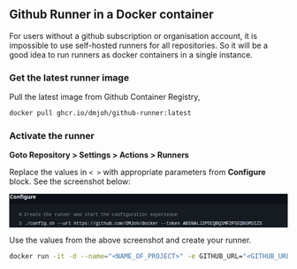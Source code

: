 ## Github Runner in a Docker container 

For users without a github subscription or organisation account, it is impossible to use self-hosted runners for all repositories. So it will be a good idea to run runners as docker containers in a single instance.

### Get the latest runner image

Pull the latest image from Github Container Registry,

```bash
docker pull ghcr.io/dmjoh/github-runner:latest
```

### Activate the runner    

**Goto Repository > Settings > Actions > Runners**

Replace the values in `< >` with appropriate parameters from **Configure** block. See the screenshot below:

<div><img src="data:image/png;base64,iVBORw0KGgoAAAANSUhEUgAAAt4AAABYCAYAAADC4vCzAAAACXBIWXMAAA7EAAAOxAGVKw4bAAAg
AElEQVR4nO3df1xUdb748VcycQiZUddhraAM0AItCFsm2SB/DFrgukm/oLawbcV1V7a6WLs71k3s
brJ970r3btRtxdtNrIQ0xyJHTcZKptBhEwdTMRXWZEyXKZBR49Dgfv+Y4ZfyS0Xatvfz8eBRM3N+
fM7n8zmf8z6fz+ccL9GOGPUPhBBCCCGEEBfVkG87AUIIIYQQQnwffEuBdzCTHl+OpWI3+w4coMq2
kl/dnY15x24qXvsF4/y+nVQJIYQQQghxsWi6ftQRm5HNY+m3MW50MEprPfUHd7PN8r88X1COa4B2
qvxoPk/Pm0woKnW7Kmlq3cPBpmB+qFPQBf8QRQO0DtDOhBBCCCGE+CfQKfDWMenp1byQEYECqPV1
uDXBhN4wmel/e4fnBnKv14QSDPDZ//Kbu/PY4wuytxmXo2s4SJ06kDsTQgghhBDi29c+1UT50Xx+
97MIFOr5cNFPiYufzC1x47kldT6/+Z9NNHmXIjTZxLKScqp2H6BqxweYX8hmUmjbRibzbPkB9llM
zEzLpeiDHVTt203FpuU8NikYAP10EysWxKMAXPtrzPsO8NEfJ6ObmssG6yas5hxiFd/mbniAP5nL
O7ZxdzZF+w6wz/xrIvxAScjBeuAA+2y5TGpbZ2ouHx04wL4PcpiodEpTSTaxE3/BC5YdVO1eyc9G
AMHxPPyn1VgrdrNv324+2rSSp2d5bzyEEEIIIYQYSL4eb4VxKbcR4QfqzpU8U7SHtk5n165N7VNM
dJNMrPivBwj1U3F9tofjugjGJf+aFyIU5t6dy7a26SHX/oI/PdNE3Z6D1CnjiIiYzK+ezabSaOKg
AvXOJggOhoY9fLjtAHWVf+esTm4llsf+lMPMCKChjoOtY3j42cko5zv/O/we8l8IRj8CaGqiSY3g
4Rde5HcTdbh2bWLNPhhnvI2fPfe/0HAbz3wo3e5CCCGEEGLgtPd4R4R6e6Trd1dS3+38ah3TM+4h
1A/q1swnOeWnpKTMZ00dKNfew8Mpui5LHyz8BSmp95Ay+0XvVJLg8cSOhrqSXB4v2u0NtOs28txj
2TxTvOesvSlxdzA9AlAreS59Mqkpt5FecPZy/aYE41/3Go+nxhMdN5+Scfdy90QdNGzipafzeOWV
PJ57vRLVL5TbZsZLr7cQQgghhBhQHXO8++pJViIYd40CqOzZVu6detJUzrY9KneH6gi9LgJK2hau
p9Lm6zU/VEfdSRg3VOFcollldAShAIfK2fY3AJWD23ZQN28cob2u2ZN6Pnwhl5Jd3p5sXYRv+yNu
42nzbV0XHRF8XnsQQgghhBCiJ+2Bd93ReiCU4IgItJSfPfXjnKioJzv9/4W8oaTzup5+LD9Uh38P
aWpq6vRR47sLqNvEc/kf0Pkn9eiFHr8QQgghhBBd+aaaqFR+uAMXoMTN4fezQjs6pwNDGRehA/Ug
ew6qgMK4ifHoAHTxTBzn7QWv23dwQBOmHqqjDmB0LBN9XdzBURF06Ytu9v1XF0yoDm/aYsfQddJL
D9vfd5B6gB/ooHI1a9b4/iwfUF5VN1CHIYQQQgghBNCpx1u1vshLH07m6UmhzPzTB0x6vI4mdAQH
63CvmcPUJz+gpHA1D9/yABF3v8iG8Qf5+4gIxl0O6sHVvGJp6m0/50yteIcPD93Dz0bH81jRJqY7
4aqorm8cUQ/uYE/TA4TqJvPrZS8S+8UPiZ8U0b/tV67kFdtPeTohnt+99g4T/3oYNfCHjIsNZdvj
k3lyi/R5CyGEEEKIgdPxL1e2HuT139zD4wWb2FPXhBIcSugIBffBcjZVHEYFVFsOc//tJd7bVY9/
+DjG6ZrYs+UlHp+bw7ZTA5wytZz/WpDLe581wQ9CiQg8wGuFH3SdAtLwDs89+RrbDjWhHXcbk8bB
B8/lsKY/HdatB3n9kV/wzOsfcLA1gonTb2N6XATqnk1sOyRBtxBCCCGEGFiXaEeM+se3nYj+ish6
B8tj41A/NJHwi9UMbB+7EEIIIYQQF4+m70W+JcpknrXkElu/m4P1TahcRezUcUA9H5Z8IEG3EEII
IYT4TvnnDbw9f2dPVR0TE+KZ/iMFVBXXoXJefz2P/1pX/22nTgghhBBCiHPynZpqIoQQQgghxHfV
kL4XEUIIIYQQQlwoCbyFEEIIIYQYBBJ4CyGEEEIIMQgk8BZCCCGEEGIQSOAthBBCCCHEIJDAWwgh
hBBCiEEggbcQQgghhBCDQAJvIYQQQgghBoEE3kIIIYQQQgyCbv/JeM2ll+Lnp2HIEInLhRBCCCGE
GAhdAu9LLrkEfyVAAm4hhBBCCCEGWJcIW4JuIYQQQgghLo72KFtz6aUSdAshhBBCCHGRtEfafn7d
TvcWQgghhBBCDID2wFt6u4UQQgghhLh4JNoWQgghhBBiEEjgLYQQQgghxCCQwFsIIYQQQohBIIG3
EEIIIYQQg0ACbyGEEEIIIQaBBN5CCCGEEEIMAgm8hRBCCCGEGAQSeAshhBBCCDEIJPAWQgghhBBi
EEjgLYQQQgghxCCQwFsIIYQQQohBIIG3EEIIIYQQg0ACbyGEEEIIIQaBBN5CCCGEEEIMAgm8hRBC
CCGEGAQSeAshhBBCCDEIJPAWQgghhBBiEAxu4D0kjGmz4hgKMDKRmZMu7996w6KYcv8jPPa7hSz4
zVxmxl6O5mKmE7xpfSiZ0QOcQ0rsfaTHBZ31/dCbH+axO6Mu/nF93w0Zy8xHH8YwYgC2NTKRB+68
fsDLrKc6ct7pGTWNOVkDX5cvJs0V8dw977csMD3Ngid+y903dc2P0bdn89hPx35Lqeuqr/L6Z0rr
t0XyQAghvAY3zgvUE9DcyElA84Ph8FVjP1YajuGOVK5rfIeVz1fTPCqe1LvvZYrrJTYf9ly8tAbo
GRk08NlzeXAwNAz4ZsW3QPPDyxk+ZOAL83zryMVKz7dhdFwi+s/N5C/bj3r67N+d5W+wakh/2o+L
r6/y+mdK67dF8kAIIbwu0Y4Y9Q+AywKHXvy9jU5m5g/LKKk4wbCJdxJzaC1bv+hjnZGJPPTwWKpe
foUdbu9Xw8bGonft4mCDh1FTfs1Mv828/81Epv3oKoZqXHy8bBnlDUBAKPE/+Sk3hQRAazNHd26g
xFaLCjBET3TKnfw4LAjNEA+N+7ZQsvFTjgOMiCf9oSmMDgT1lAfwULf1FdZ84r1waEbFkTwjntFD
NXi+qWef1cz7+0/0efgRKY8wK2Y4Gk8zqgf4ehfmZRs4dNrb4505upbtp8cSEzIczcm9bFldwp7j
vmMen8zMSVEMH+LBc6KWrW+XsKcfMVbP+aNh3L2/Jfrgnyn65ASgYdzdvyW61vt52MSHue/y/Ti4
hogfjCBIU8fW1Wu9+7xiGnNmBFBVG0B4yAiG6+DgpjfY7MuD3vKn1/LqTW/l1Ud6ho5NJvX2KIK+
OYFrfy1cfxWfF76Cva99BoQRPyuZGL33BuzEgc2UbNzLcUCJuYfM6VEM1XhQmz1w2sX2olcoPwag
YdTNqSTHXUXQJeBp2MWGtZs5dKqvMum9jvSm1/SMmsacu7Ts3juU8eOvIOgSFw7LG7x/sLnP8uqV
fyiGn6Qw4arhBAxpxrV7CyWln3L8NEAQEcZUpowbgQbwfFHJhnfLcDb3UV6jpvBAehyjAgM68oBm
dq/7M5trgbEzmfeTKAI0AbBvFf/1zv6O9Ay7nuS7phMR2MyJI5XsG5LI6EMvUVRxwnt+hZSTv3Yv
HmBo3MNkXtX2OYgJD8wlpPJNjo2/kx+PDsLvZCVFL2/AeRqU0VOYmRzL5ZcC33yBvWQ1dqf3pr/X
8uotreebP33pqc0bosdwfwbh+16hqKIRGM6EBx7m2n2FFFW4GDbxYX5+9WG2t+gZPXwEw4ccZutb
/Wt/ej2ne8uDXtrnXtsfYFhUMslTotArGjhZi319CXbnBdZnIYQYBH7KZUE5AJde6n8Rd6Nnwk/u
YFJsGD8MvpJrroslZmwII0aF4v/VHpzuXlYN/RGTr2lgx0cHOP4P71fqV0dpaPZGIqp2DJPiYtA2
2TCvMvN+2SfUNQNoGD39YRL8tvB64duU7Wpk9G0zCHN9woHG0yjX38G9446wuuB13q9sYvS02wmp
L+dAI9Bcx6e1GqLGNLL+hf9jU3k5e77wNuoMuZyE+3/CSMdrFJqt7HCO5NZZMbTs2kP9N73nQsP+
Tzh+eTwBjnyWv/U+2/7acUz+obEYbhjBYcurrCut5ER4Cj/+wSF21DbBiHjuuWssn695mdVbKqhV
4vjpxKHsq6rz3kT0ouf8GULw+FsY1bCdT79o8X4edwujGr2fNSGx/Dg6kANvv86m8k9ouOI2pv7w
MH+taYKhEUz4cRT8tZi11nJ2qdeSMnEoeys/R+0jf3pOT+96La9e0xPK5Psm02p9iTc2bsc5/GYm
XXcZhz/5BGcf+x32oztJGvI+y1/fgP2v+yAiluENn3Hsa2g9tofd30QwoXULL7xi5uPtldSdbFvx
ZlJnhVD96kuYt+6iZdxPuVV3kB2HTvRRJr3Xkd70mp6gCCbEXYd/9VsUvb2Z3f+4ntt/NJS9O/su
r55pGD0tg1sveZ+Vr71NWaWTkZPu5MZ/OPj0ixaGxtzFfTf8nbf/dxXvl+/mxLU/5fbQo+w80Mjp
3srr5N+o2r69ax5s205NW2fpV5/x120fsfd0BDcM/Rz7vq/a0xNx2/1MaDSz7I3N7D4RxeTEq/DU
eOuzf2gsN+nqsO91cRrwD4nlpmFtn1sIvDqRH8VcgadyDW+s3cRHFQdw/wMYcjm3pKcQ8NHLFJZ8
yEH/H3PHBA1VVXV801d59ZhWzj9/eq0FvbR5DSdwHvZwffLNDNn3Kc3X38PtI3dg3nQAFbzn+w3+
7FmzCqu9ki9GTiUlopEdn33F6T7an17P6V7Kq7f2udf2Z1g8qXeFcWj1MtaWlrHvdAwp06/g2F8P
cPyS82+fhRBiMAzSrE8XO95dRfnnf8P+5irWFG1g3+FKNhStxu7sfU2Nv4LfNx56ipE8zSqt/l+w
Y8tejneeeTLkcq4N93CwwtcDd2o/O/Z5GD3WO69c3bWK/Fff55gHaD6MsyGAobp+TC0ZMZbwoYfZ
UenCg7enak9DGBFXDcC0FGclO77wACc4dNhF0DAtGkC5ZgyjjlWy/Qtv7/uXlZUcHTWG0YF9b7LH
/OlXeqqpagDwcLS+kQCdtmNuUvPf2LPPF0gedXEiIIigIfSZP+ebnj7Lq6f0DAsjRDnMvv3eGnR8
9y7q+ug9buP55hsCQiMZN3o4Co1UbSyh6st+rHi8nKIXCrEfBziBs66RgGHaju1eSJmcL8/fqHR4
y+T450c5Edi/8urRkKu4dgwcrNzLydNAcx3vv/pn1lR6R09CIq6icU8lzhaAE3y2az+aa8Ywsq3F
6am8ztcQPSGXw6F9tXgA9XAFe+r7v3pzczNK0y62+PKo3emjbF2eR8kub1q/dB7mZNAFpvVi5U8f
bR4NFWwo1/DjO+5j5s0ePl5fwfFOq3uOHWCfG8CDs/YwXBnKSPpuf86rPveVVuix/VHGjCGkvpId
x7w7O165mpeXb/aOMlzM9lkIIQbAILZGQYz0/5ovTwGaYPSn66noRwDkaVFpvTSAgN4WajjKly1n
fqklQBnOtXdmc13bfjQa2O8LgLRR/Pi2eK79gQbPaQ0BI8C1qx+HERBEQMBYUn6VzfS27/zhaIAG
uLAoqrWlmda2D53yJuCyy9BcNYXM3yS2f6c53cjnlwGn+rHhbvOnH+nxdLrdObOsWr/udLQePEM0
3srUn/w5n/T0VV49picATUtzxzxhj4ra0r9yOllpxnzpFOJve5hpWg/O3VvY8F7bVIpeaPRcO3ka
hmtGwGkPmsv0aA6dscx5lsl5++ZrPO3pPsfy6s6QAIKUZo52rn8tzb41NAQFaGj+utPw/qlmmjuf
xz2V13m7DMW/meb2KnuCE/05Nzo5+fcvOHnWtxpGxSQzJfYqgvDg0Qxn6JDKC0zrxcqfPto84Piu
bTgT7mP0wVXt00jad9n8dUf70+LBowlAM6Sf7c851+e+09pT+xN02WW0NndqK/HQvuhFbJ+FEGIg
DE7gPSKW5NviGB2sofHe+4jzD+byoBPMuvcKKt/ZzMHehvz//gWugChGaeGQ70IxdHwyPx5SzuZd
HQ/rnN2kujnxdSM73v4z75/Vq67h2mkzGddSwsplezlJEBMeeITw/hzLqRM0n6pm8/+s5eAgtePN
X3+N51AFBUWVfU4t6UmPSW3vRdOgGYja0M/8Obesu4Dyam7G4z8cZQjei7d/EIp/Pw/09AkObSvh
0DbQDBtL4l2pJMf8jaLK3ueLDo1JJvmaoxQVrsLZDCMn/Zr7hp293D9FGHC+9fl0MyfUAIICAd8o
gCZIzzAa+fKEhxPNHgIuC4K2sapALQFqA839HG04d9/g8QQQ0B65BnnT1tkQv/b/1fidXQc83aVt
ZCLJk4PZV7iM8noPjJ7JvOQLTevFyp/e2jwADSG3TGHUoXKcoVNIDKnlfWdHofv5X4Yf3nqpCbiM
AI83Pf1tf86tPveV1p41f/01fgFB7WmFAIYFB9Bc34j6LbTPQghxLgZnqklDJRuse3FWrqWoaBUl
u+rYt6mQNW/2EXQDHN9F1SE9hmlxjAzQoIyKI3nqWDjRx8Myp49SUwPX3RTlfX2hZjjjpt9J/FUa
QEOAv4YTvh4uzRWxXBsMGk2nfvUWDx7/4QzzrowS6LtQN+yn5uQ1xN4w3Ps5aCy3zppGRD+mfYAH
1eMhaESw947HPwClHzGgWlONc1QsE0Z5F1ZCEpmZEks3sdw58HDyRDPD29IyLIprr7igDXpdUP70
pB/l1ZPjdThbrmL8dUGAhpE3Xk9ov2q9htFTHiR5vPc1cZ7jX3DshAdP535IzzegG8GwIcCQABTf
YxIa5TJocuFqBgLDiI4IQtH0t0f3/OpIb+np1fmW1+nDfFYDEbG+88s/lMT0h5kSEQB4OLT/MEHj
YgnxBwhiXMw1NNfs51j/DuXcnXZx7O8aQsaGocE7Z/na4I6f1RNuGB7sPWc0eq67Vo9fD5vqIiCA
AE8jf2/wAEFce8NVDL20c1meT3ldpPzptc0DTcgUpl33Be9v3IzF6uK6GVN8+/e5IpLxIwACGH1d
KJ4jdRznIrU/faS1NydrDnBs1A3t6RkWk8qD98ShH8JFan+EEGLgDNpUEyU0mGZnGaAh9Ao4tre/
3REnqHp3NUNTknnw0Wn4Nbv4bOubvF/b1/oeDn2wlh0pKTz4m2Q0eGisLWODb57ivooKJqRkMCey
gcYjlVR8fJjkH99L/NFXKHcCDbvYcfAGpv56IdM8zRzfVcKr7+3Hw1E+fvt9ps3MICsBaG3m0CcW
tvdzWPtQZQXNs+7j0VhoddeytXgVO/qaN3y8gg3v6Um+6xFuGgKeli/Ys7mE432s1mdaKso4dtdM
Hnr4BCe+2s+hQ80D8K7nC8uf7jX3Xl69VYXTtXxcup97pv+ax6aeoK5qFwdPRvUj6PLg/LSa6JkP
M2+K95sTf3ufDbs67hTV/X+l6qaZPPREIq3NjRzcUkjJrhMc3/0xe66fzs/nxNLYWEtFWQWjfzKN
WXH1rKlw9bnn86ojvaSnd+dbXh4ObfGdX496zy/XpyWUOHzzkneVsOGHqST/8hE0QPPhckq21vV9
EL0ZEsqUOfcTMxTQBKAMuYfHIjx4GspZ/WoZe8re57q77mFe1gka/1bBwUMw2nej5NlfzvbYO7ln
bhiNTfXUHD5M68h+hN5fVGB33k/y3Lk0Nrr4rHwrVVenMO0nh1n1zqecpIfyaug9rccuRv701ub5
h5I4I4pj1mXezo79FjZHzSV58gFefa8WgFani6Bpc5nzw+EEnNrLe6v3e3PvfNufPsqr5/a5Dw3l
lLw33JueS8Hj/hsfm9/HeRouTvsjhBADZ3BfJyiEEIMigOj0bK7d+/9Y45A5B30583WLQgghLo7v
0L9lJ4QQPVOi7mTeA4mM1ABBUUSMauTvRySMFEII8c9D3rEkhPiXoO7/GHvUndw3Pw5ON3O04h22
n8MrBYUQQoiLTaaaCCGEEEIIMQhkqokQQgghhBCDQAJvIYQQQgghBoEE3kIIIYQQQgwCCbyFEEII
IYQYBBJ4CyGEEEIIMQgk8BZCCCGEEGIQSOAthBBCCCHEIJDAWwghhBBCiEEggbcQQgghhBCDQAJv
IYQQQgghBsHgBd7DrmdaxiNkPbqQBU/8lqx59xEfohnYffhFkrXKQq5RO7Db7YbWkEn+2za2VzrY
vs3GsgdDuqQje62dZfde/HSgGMndYiZr/MXf1UBQYrMo2mqjrMJB6TOJKP1cL2xOIWXPp/S8vJLI
olU5JHS7gELynwrJjj6vJF+4q9NZtjGf1FHd/HbOdVYh4RkrZX8ynp0XkVkUPZ961vdKrAnzxp7y
pvd9pb5kZ8WD+nNdcZAoGJ4yY34iBsUvkqy1DnZWOdhZYWP9qjyyJvnOSb8Q5rzmYOfaBUT6+dZb
ZGHn1lyMnfIk5KFC7/pVDtY/ZehH3TyX/OmU1rN+05L2l4FoLxSMf7JR9MvwC9xOh3OvM+dG/2AB
yx4K6XvBzsZkUbSla9kNDj1pL9nZuSUXY2DbdwoJi6zeeuO7FqxfbiI5rGMdY3YB5i02yj6yUbax
EFOy73j1GSyrdFA0P9L72S+cOaus5HY+sEAjuVsdbH8pnS61bEwWRRUFpPVYZRRSX7D76rONpclK
+/dhs3JYsdnG9m12St/MIyNW2yU9Oysd7Ky0s32Lmfz5Bt9+FQy/t7Czwu49jo9slH1kJtugdM2D
zn9vLyDaz5sHhvn5mLfa2b7NStGz6UT6kqPMzGO7L+92VtgpXZtP1qSOI1XGpLLoNSvbK+yUvVtA
VkKn38ank7vK4kuLFfPzmRi09Hm+a+8tODutG00YFL5TeePNnxQWrbBQVuFg+1YzS+cY0AIEppJf
2eka6xdJ1psOdv4l3fv7cANznjdTutWb3tJVuaT5dqzMyvfut9NfW7ulf7Dw7GOpaquzCmEzTax4
15cHW80seySRf9arx7dpkAJvDddOmU7IoTd5eV0lzr++wcqPPNw0I5FRA5gC/cy5JJ8sYtkH7oHb
aLcUEu6dTdini5gxMYabJyYwd6Wz4+fWWopzssj78GKn47tHrcwn/dYE5q+qQR3IDQ8PI2RED7/5
hRFx9SDcBHVLS8KcDHSWAizHzv713OusiuP/slnwsv2s/FPGhjPQ97L/1MLSmJ9Qy7L/c3jzwqNi
e9rAzVMzWGyB5CX5ZMe2BRxu3PoEUiIBJQZjjI4zc9z5agY3RhtYUOK6+Gn9jrBd1MQqRIaH9Pvm
+1unTyJxggIjDCTFd061imtdFjfHxnDz7XMobkli4fwUtIBiXIAp2U3hQ0YSbzGS8UoTRtMCkoe3
raoSlpyKoYdMUBKSiNOCMiGBxHOKYFTMvzFwY2wGhbWdvg5LI+eJGGr+OIubJxrJtunJNM32BaiA
6iBvRgw3xiYy4/cW/NNyWTDd23b6axWqX00n8ZYE318qeXa1fX+udVncHB3DjW1/dyylqhW0yQtZ
kqawPsvIrXcuwRGVRc4vY9qT1HKgkPQfxXBjQgoLP9CRZsry5odfJJn/YeLGmiXcOclIZrHKrGcW
kqwH/MJ50JRFWLmJlFsSSLzDRFlIJqaf+25i+jjf1ap8ZsR2SuvtudhVvlN5482fHAxHC8iYamDG
41a0GTlkt90tn3KjTDASpwBjk0i43O3LA4XoTBOzA81k3Z5A4tQ0cmtiyDalEeIHqi+t6ctrUD/M
4eboGFL/09tuuVZmdBxDdAypf7TjOlCKuVwFfQoLfm+g5j9nkXhLAilZFpQ0E/Mv9t37d9CgBd4B
ARqOuxrx+L45vnszqzftovH0AO0i0EDmz8OwLSumttX3Xee7uq0WVixKJaytDviFkPz7AtZvtrJ+
sxXzS1m03UwrBhPmtblk/T6fFa+ZWb+5mEW+Xgpvj62VHKOWEONizJu9217ku+Mz/N5M2VYra1fk
kz3pjGBvTCq5b1op3Wyh6PlMsl6wsaJfvT0KkffmUrTRwvqNFtavzWdOfNdtj5ycw4p3rZR9ZGHZ
fN9d70VyVg9q9IIun6OfMLP+KSPGJwop/cjO9opisiJ73Nw57DiKzBfMrN9io2xtLqltvUqRmaxY
nYXhyhSWbrZRttXKsod8vX6KAdPq5TwYGU7a/9go22qj9E+pvvzx9jSueCqL3L8UsOJtC+bnM4hs
683SJ5L1F7M3zzdaWPFMKmF+XRKE8TkbO9/MOuP7TiLTyZzgoKCwm4CruzrbSx1RknMp3WrDsqqQ
pfO69sjq782n9Ekj2gSTr74XkxXbeQkdNz5S4K2vW4oxTW+r7GeMmCiJLNp8xgjK6HSWvmmhdKsN
8/MdPTK969TTt9XG+uULMF7ZkW+Rd+WwYqOV0o1W1r+ZR0a0t0RCHirE/FIu+WstrP9TJnOeLWT9
FjOm+DN3qsU4Lx2lZBkbzoiTVXcN9pUm8j7QkXJ3gjefWptwOMBwWyTKBCOG+p3UeOgXbWyG9/g3
WindWMiiu8K7Boshqe35s/6FjG7y5+y0KmNSyV1rpXSjmaIX5hI5tNPivbRNHb1KVm9dfjufrPju
IzJtggnzxnzSxvgSpE8k6wUzpVuslG42k9+pN0ox5lK6KouEmTkUbbGxvcLOsvv1PdfrC6ZgfNbC
0lkhxMwrpmyrjbJ3O7UpveZBJ37hpL1kwfxUou+cVghrq1ubraxflUtqexeikdwthZh+mcOyFcWY
N1tYkZ3Y77ZSPzWBOLcVs10hbmpC9zcMjdVYymvwv1yPDtBeqUd7bCf2z1VApfatHLIez6fia9/y
pxxUNCaSeua1wncsCUYDSrkZ66kbMXa7zLlyUvZyHsutLsBNldWO6/Jwws66Yfx4jpcAABeZSURB
VFdx2QsptitEG6JQAG2gQlNT0znuT0tSigH1vQJWVrlRj1jJf30nIdNTiD4zA1UX9vfsuIbrCfED
xs/AGOag6EUrzlNuqt8swOJOYMYkLWhCCNGr7HVUe4NJl52C32WyaJ2vA+w8z/fvUt4wNgnjmGqK
/9tMrVvFZc9n8aO5FH/qu9Koe3F8acAYpxBpTET9dG/7NSjkymBc+xxUnwJUJ9bns8nMteBqpf/C
MjDN0WP5Yx72U4A+BD1OqnZ4Gzl3VSELf2Wi8NPvUlfD4BikwLuZg3sPEzL1fpJvuIKAyy5DOd3I
sUOuAev9Cbsrk4TPCylov8tUSMjOIbWlgNnTEkj8aS7VExaQc583iAm5y8TC+Bpy7zEy4/YMlp1K
xfSIb1jmG/C/ykBYdS6zH0hldkETST/3Bl3eHlsjf7SpOF5OI/HWBBJvTWGx1duw2v+YSuKtyeTZ
z0yhluR5C4iuziF1WgqZb+lJiPOH1n7kgGIkc14Ipb9KYcbtKaT/dy1R8Z2Ca00Ihqsd5NxlJCnL
SvCDmaR8i+M7tYdc6KcuIE1bROY0AzfHpZFffeHb9Y+JgZUZzJg6izxnInPSfMFndQGzs4qpPWZh
wbQEEm81MvfVGu9Kqp3c+0xYjtVQ/KsEEm9NIOlxs+/Ov4WWVogcDyseyWT2vdlYL59L9k+8mReW
lkWyK5/021OYcUcWFgwYxnZNk+qux9XQU4OrJ/mXqbCuAGvj2b+eXWd7ryPqBhNJtyaQ8X9nZ6br
zSzSX3ag2nJJujWBxFvTyK/sqFv+I2OIrF9K+jQjGW+opPw8vd9BVeQELea5KSTNyMYenkXWHX1X
Lv2sHEwJNSy9N4HEKWnkf2kk5wlvLyCRGeQ8Gk7Fb1NIuj2FrBItmTlzifYDtRWuDHGx7OECauNn
E2Wbj+ldSJjUdYqGEj2bzPF2Cgp7qlgqdkcN2rFRXOkH+Kk4y20oE2cwy2jAWd7PnmfFQNZ/zEZZ
l8WM243M+K2dqEdzSAvrWCTSoMfymxSSfroI+9i5ZE7qetXsLq1T5y8g2pFD6u2pzH5ZJXxMx/K9
tk1hGeT8WxQVC2eReKuRzGKFtGeyzpoSooSlk/vUjdj/YKL4gApoMf5bDrM8hWQmG0m6Lx/39Bzm
+6Y1qDU1uK5OZcFP3OTfZ+TmOANzi10dN4QDTsX6ZErXdvQnOe097L3mQRs/LYYncsmgkOzcMu85
PSaDnEejcDw9i6RpKSywhjD/qYyOuq6JxBBsZeHsNFJ/ZUa5N6OfbaUe42QDbvt6llt3oo1PJC6w
u8VimDUpnNpyO07AVWGnesxclj6TSWpCOFqNi2p7Da62yqdxU/ZODdGzks4ekg9MIClOi8NagKVc
JWZy0oV3qNRaWb6yDG94qhA5ORH9Zzup6iEo9feDFlUF/NEF+hNyW673ZnqLmWVPGL1BYG/8wgm7
2h/nZx1Bn7u6Fpc+nKjLzlhW0ZMwKxGtw4ZdBe3YMK501VDb1naq1ez9HMLGRqGoO7F9AilPLCX7
fiPRVyq4ax1Ufe7r1z7P8/27lDdKWDj6xhpqvuxYzFlZRnX7tcaN/WMXhumpJMWrVNjb+vxVqsp3
or8rh6XzU0kYr0dxVVNVfQ7xmF84GU/OJnhDLi+2Xb9q7ThcBuY/byIj2UCYVsVZ5egoP9Fu0OZ4
n3SsZqVlL57hQYyMuY+s3zzMlOuG971if2iNzE3TseFlM+2dX4oBowHs66w4VaCxjLwHZpG1ygko
GBJvxGU1Y2sEWp1s2WBHiUngOl/L3uK2Y9ngPQXd+6tx6fQXNoyvhBM1VqXKascNuMuLKa3tcy0f
N02tIRhmphB9tYL7w6UsyLN2DJ15XNjWWahVQd2zk+pTOoK/xcC7xe2mRalmQ56F2lMDuOG9FlbY
3YCLnY4adKMG5iCPlJdSrQJqLVsd9YRf7+3FaDmpootKInVSJHpqKH7aRHGXOE/F9odUkn5Z2G2A
ohhmMze8jII3as7+sds6eyF1pHctXztY/2Y1KipHPtmLa0T/6/MRm8V7nrgdWCuaiPTlT88U4ib5
zi8X0Opkw+I0Up/21tmQiYmEfVZKUZWvF7DEguPKGAxX+9Jas5d9X7uodzuprW3hy6/cKNrOIUcI
KZkpNBUXYO1lho63HiodwUptKWUaIxlxTso+dNPSn4Mfk4hB52D9Ou/UKHW3hdLPIzFM6EhPrbUY
6zGg0U5VjT/aUX2n9caxKnZfOavVFsray7n3tkmfkEhkjYWiKrc374qzSLknt+uUkKExZD+XAQUm
cm2+nSo3knCTStlb3nYCl41VtiYMCb4bGrebJn/YuTIf2zHfxi5a0N2XvttnUAiZlcuiCXYW/66o
/fzTxxuIrF1Pod2bP9VrzFSHGTC0TUPz+HoOAQ7XUHtKR3B3z16cSZ9E4gQ3FVtsOD+04QhMxBjX
MW9aP3MpW7fZ2b6lkNm6MlaU+Aq0uoCsuUuxK4nMWVJE2eZich+M6RJAN20xUxWeyqywrrtU4pOI
C7Rj/dCJ7UM7TDCSNECXTAC90URuGhT/uRjnWWWtEDIpi9k31VP2YTUqCq59NqrsRWTfYSTl18W4
jYtZdH9I+/L6Wfls7zQPuuiRSNDo0Aa24HZ3OttONdHkp6DVeT/6j8lgxUfeOc75KSqWlaU4W0HR
6uCUm6ZOgW9LU1tb4Mb6TAYL1rgIn7WQgvVl3lG1qzsdwvmc79+lvAn0x19VaQG0s/J8I51Wls1p
e8ZDpd5aimtCBsnYKT3W0Ug43zSR+QcrTdEZ5Lxq9Y6cdTuk1L2wB3PI+IGF3Bc7TXlU7eTOzaLg
QDDGR/Mwb7GyYlFqP0dIv18G8a0mHo4fLGdz2X6c9pW8WlpPREoy0d31GpyjyJ/PJdqxjBW7O33p
p0WnVfmyoaOyqW4XbhVAi1bnT1NDpzFqdxNqoIKu7XOL2l6h1AG5AOnQBqo0tQ0xtjr5sqGfq6pl
5C0ooHbsbHJXlVG29syTRMXd1JbaFppb/aE/vZl+kcxZYWt/IGTF/M7zQXzTZtoeFjnz4Z6+OGvY
O8BT3FvcTe2NZ0s/pwn0R1NTR09Ay6mW9iDPucpEziZIyF7O+g+9U0363Yj4hZD2CyPO1wuxdXPz
0W2dvZA60pdTTbh99VhtPZdLEDR91XaeqDQ1nRkEd0dL8A/8UZs6nV+n3Li8Jx9anZYWt6vjxvHr
JtyntOi0benrmBvZrKrez51uEpT4DDJCylj+ZqfnKrrhr9Xif6qpYz+t1ZTaVPT1Nqz9nMatjPBt
o60NaK3HfRK02vaWArV9iLkFWunaM99DWnWBTR3nrG+bXr23TfoRWlrcnY9Jxd3YtZ8q7N4FzLoa
6l31nb7VotOGkLLE4p1qssVCXkowSqDvrPYArTXUVp/7GKQyPZfStnZiSy7Jndt0fTr5WzseODP1
a75nP9pnbQKZ8wzomuqp73R+6XU6lHFzKdpi9R7n2gXEoHTqiFBxnzyjrewH/aQE4k7ZKS1X4Vgp
1k+1JBrbpnupuEoWcOtEAzfHGZm/RkfWshyMviDZXWUm73cZzJhiJD1vL5Hzc8js/KC328aqD7TM
SI0koP1ao5Aw1YB2h40yF6jlZdhbbyRh8sBMIgyZmUvBk1HY/30++VWdylyJIXu9g52VZRSZYtib
b/L1aLqw5mVj+rOVWreKu7qIAouTGEOnPPDNc78xNoYbYw2k/7kaUGlp9UfpXOx+irdjw7fblgOF
zL7FwM2xBmb8rozIRQXeqWUtKmi61hd/RYG29kt1Yns1h6x7jdw6YwHm1hRynkjtuE71cr4r0Vms
r+z0gOCKjPb1vjN5426hJVDBH3C/t4TZ6Rnkf6pFp3TU6ZYjVqxf6nGXl57ROeSmekM+i3+ZStLU
VHJsOtIWZZHQn3gsMpOcDAXLf+R7p5h0dsxO8R+zmX27kaS5BbjiTZgeHLiHvf9VDM6jWJrLGXfL
FXxZVskxgNPf8OXecnbH38+okcCF9IqOSiUrRaX4V9auD0u1umk6pTBSr4AvhNZeGUkITqqPuKlv
akE3Qg9t/Y3DdSinXF3urgeWSouq4N82hOQXwsieHgbshruqiNzfFIGiJ/q+HPKeysJ+Rw5nzWg5
F63VFC9IY4PvPFXdnYMDFcfLmaQXtg0BuDp6ZmkBv47WQgnw56zLVyv9H7b6lunaIj4UdDotqttX
k1Qn1r+YsP4FlDAj2c8tJvtee9cHaXugnZxJ2ggrpre7WbanOnuBdeRC+LffqPmjU6DT6CXK0B7y
p0du6r868/wKJ1LfRO0BF+4mN/5aPVp8deSyYLSBbg72Z0jSL5wH5yVSU5iBvdcKpsVwUzju/YUc
6XTBqXoxnSQ/FbdfeseXoxLJ+FkIO18sokr1XtxbfMGs2uCmJTAEbVv++AWj1bXgdvdjPmcvaW1u
0aHV+domvxCC2yPK3tsmd4Mb/+hOeeenJyxSh7u6pn1+putdE1mOVAqeWECCI8fba4wLl9vJusWp
5Jb3nHHqebR/qm0Js+9pO4AmXJ3bc5eZnPSy9gCk6cv+tAr9aJ9bHOTPzid4SR45D9qY7Zta5mpo
QnWYSZ9TxFn3Vufd86b3BtkjYMkWX4vrp6CMNhKnnNECqy6q3jZjz8wh4XotTm06UUcLMVeq0Oqm
uqQQa1oRkWMVONK+ElVrrKj5KUQ24G0TAhNIitejaLNZvy3bl36FlkmJaNdZznowuDOtIZ3M62p4
caUdVaOg+Km0dLrX1k/PIf+RENb/fg7L7WdsSXWQd2cGhUc4g57o6TG02K0dUxk0/rR4+ihPj5N6
F8SMCgG8ZaSE6NF/7cR51vmu4iwvZEN1JhnxYeQ5XLj1ekIUvHOR0RMc7I/rYyfqKANp07XY37BS
2wrqkTJWrnMwe14kV3Yqk27Pd7wPV945u+Cs3uzvUt6oNTXUaJOIvApsB1w4T7lpUs/oVGl1Uvgr
I8Wtbpjk+84vHOODBtQNRdiOAe4arAUW0u5KIXIU2HobZVUimfPUbJR35/NiZdfj00ankjZ6LytL
vCOrrkozxbYMloSFtR/f91lHJDpYPd6nQX/dFBJv0re3fZoRYxmtbeDL/s7/uTqDZVvaHmJso2D4
eQYhtnyKz6ws6k5sdgXDLN9cq+EGsvKXkz1ZB6hUlO1EPzkVw3DAL4SUZANqRRn7LtbwqrqX6loF
w2Tv3GytIZWksDMXUkh4ykLp8oyu82/D0ln6Upb3VUmqi317nLj7Oqn7ye1y4jzi/XOd2c40utp/
c7o69qd+2USTNpzwkQBaYqYa0J/jQ1gtgOLXv96m/m1QRQ0MIXwUgIJe37lnSKWlVUfIaN/Ln/T6
LkO9VybMIFoLaGMwxumoduxFRSHhiQJy7/IOF6qfV1PjUs+Yk99DeflFMnuOgar/W0bVWcXUW53t
Tx3pmdqiwqgQ7wPEihb98H5EGh4X9e5gQkZ7c0Q/NYnIy+hyIxWWkOQdmeqSP23HGkPWKitF2Z3n
YKtU2HaiN6Z6H4jz05Nsyid/ngF/wGkro/raJNLHex9IjpxlJLLWjq3v+xm00zNJ9bdQ0NubRxQ9
0fcuJDvBxbo1Z7z9RVVxn3mjr2qJmZXJ3DvC0V5p5Nbroaba99adA2XYG2KYMcv7QKU2OpWkkL2U
lfc9nNNbWqv2Kximt5XzDBLah8h7b5uc5b68i9YCCmFpORQ8l0Z4py4Ud72T2pIlLN2fiCnb6K3r
qoMyOyTc5WsPA8NJXZRHVsIA9KCecne0E0fcZ9xwq7jaf2sbcezQrLagHx3ufQOIVo82sO888G7W
heuIg4JcM0pGDnN8g3Wu8jKqw1N8+QP6+Cxyn+3/8wzd0idijHGz4fFEbp5o8P7dkYtda8AYd0Yb
5qclMjkFg9ZJ7ect6GJSyTZlY7zSW9f18akkXO2kev8ZGXHAjPnQjcT5znclPok4pYzFyYb2fSYt
tMJNSfRVZC3+kRjnZfFgtBZ9nBHDiBr27vXt78pUcn5vYOfi+WcHlr3x02HIWEzuo0ZCFO/DwZnT
g3HYzn67UhetTuw7nIRNNvrKQCFusgHlUweObtpGfXQaxvEt1Ox3on5ipxoDSW0HfLWRhDEuHHYn
EE7ivIUsSIv03hRrI0mZHgM1Du9Uqjbdne+9+C7lDbUWLBUhpD+aTuRwBW2YgRtDurmmnnKjnrG9
sKRsTI+kEBYI+GmJvttIVGMN1WfdVHRNQ+RDC5ntX8SSF7uZM3+5gfQnFpJp8F1nr04gOU6Hs3oA
HvD6F9A5vwanx/v0UT5+u4zkGfeTOSIIhRuYF+Xi4JZ32NHf+u2noBuhw90lIkhjjtFJ4QPdVXA3
1udNhC0ysWLzAkCl5r0lLC72Xt1db+WyJDyXRautgIr70yIW/7d3O+fdMTI+ixX/k0443tcLKTEb
KMuCpvdM3PmHMiwvL8P4XC6WjfXUOMzYHBB3xiYUrQ69Ttf1y9oyLLU5mFZbvAGR6sT6vMnbi/Zt
zJ/63Ezhu0lkv2Im5ZiTvR87qD3HhDgddtzP5LJ1awvu2hVkPlxwYQ9y7bdgtqeQ9Zad+S1ujry3
hIzFvh5l1cF6cw25T1rY/mQL7lozCx9a2t4LWVsNs5eZiRylo8WxDNO73kCpYlMZqaYCSjO9J43b
UUDOuq5BVHflpZ85l+RWM1nvdVO5+6izPdYRJRHTqlzvg2D+WrR+uZRubQFnEfMfyKeqFVwfmLHc
vZAVtgxavnZh/+9MFrzVRzTb6sBcWEbeI8UUpblwfWqn6kikb6qSP/5+UL0bZv+vL3925LfnDwAa
0Gr1aAO7lr9rXS454TmY3rSiAO5qMzmLfT11BwrJzQ8nZ6mFWYDaYKdgcQHVrfQ+nUmJIfPnMVT9
ZQnV3dUVjULCM3Z2LlJxf27HvDjbO1TcV9DVaCE/z0DuI0WUPeGmesNSTJa2UQ87+TkryPn3fNZn
KOBxYs3NobjXC1TfabW8mE/Cc7lYtqq4HEWUOVqI1CiAu9e2iQOF5OSFkPP/1lHqD7gcFP57fje9
/y42/DGfpNcWsHC6A9N7Lmx5OZj/w9cetqo47YUs7XcDfDGo2NaZSX9mKaUV0PKlgxULMlm+u/f2
ucsWqgpYsi6RF5/KxPaLAqpri8n5czg5S9ZRqgDuvVhezPW2Led5tdNPMhLTUMqCzhPpj6zHXJ5F
1uRotrbN4Z3pPSb35w4sz+ZQ/LmK+uds8n+/kOzVZSzxg5bGakr/20RBFWdUdieWd+1kxRsAfxKm
GsC2hNLOs20+NFP6aC5JCVo27Ac0BkwfOTC1L2DFNDWbDbZ88kryMC2zkdlag+1lU3t99d4M61Gf
20BS23qte1kxO5PlvVWF1hpW/mEpIU8tpMiWi7/bScVbJnLecuG9CPnyYFandVQHeXdlUPh6AVum
55D/Sjj2r8JJjHdjfsT7bIuCdx5z0V8zABW1wUnFukXkWdzQamHZ66m8+FQh+ZOq8Y8xEm7PZXGl
ChSR+7Qe0/wXKX1EC61ujuwwY/qDBTfn+F74Tr5LeQMqxYtNhDxjomBzNjQ62WvLI29NNRDVe3r/
PYfgJ7Mo3JKDPy24a+0UPL0Um+p9f/jWZ9v+nYgctlflULsyg9Q8SEmJQRsWQ2FFZpdNOt/I5M4/
LmHh1YvJfnYdD2r9ocWJw7KEnD6mBH4fXaIdMeofAJcFDu1r2YExOpn08F0UvV83OPv7p6Ul7S9W
jFYjc9+U931/OxRSXypjVnkKs1dehHc3XzCpI0KIfwH6GFLnLCD7LoXiX8whv6q/7ZlCmDGNrH/L
IqY6h9lPWrwvS/hXct55I76rBv+fjD+04XsbdOtn5rJ+RZZ32P7qGSSOdVJdLSeZ6CB15PtAHvMX
3zMuB+Y/F1D6ZQjRE87lH01SqbUWkr+mGiXSQOQAvtXln4bLgfmPGSTGpUnQ/T0x+IH395jLWkTx
V0byNlopfTUD/7fyvEOOQvhIHfke8Dv/oXAhvrNOlfHif5pRfrac0i0F7fPy+6N21RLy98eQ87aN
9c8Y5dZVfKcN/lQTIYQQQgghvoekx1sIIYQQQohBIIG3EEIIIYQQg0ACbyGEEEIIIQbB/wed/T6O
jaTFlwAAAABJRU5ErkJggg=="/></div>

Use the values from the above screenshot and create your runner.

```bash
docker run -it -d --name="<NAME_OF_PROJECT>" -e GITHUB_URL="<GITHUB_URL>" -e GITHUB_TOKEN="<TOKEN_FOR_RUNNER>" -e RUNNER_NAME="NAME_OF_THE_RUNNER" -e RUNNER_LABEL="<LABEL_NAME>" --restart=unless-stopped -v /var/run/docker.sock:/var/run/docker.sock ghcr.io/dmjoh/github-runner:latest
```




